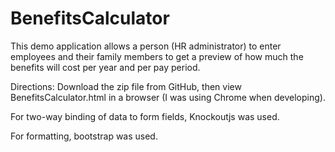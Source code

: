 # BenefitsCalculator

This demo application allows a person (HR administrator) to enter employees and their family members to get a preview of how much the benefits will cost per year and per pay period.

Directions:
Download the zip file from GitHub, then view BenefitsCalculator.html in a browser (I was using Chrome when developing).

For two-way binding of data to form fields, Knockoutjs was used.

For formatting, bootstrap was used.
